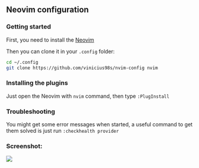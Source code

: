 ## Neovim configuration

### Getting started
First, you need to install the [Neovim](https://github.com/neovim/neovim/wiki/Installing-Neovim)

Then you can clone it in your `.config` folder:
```sh
cd ~/.config
git clone https://github.com/vinicius98s/nvim-config nvim
```

### Installing the plugins
Just open the Neovim with `nvim` command, then type `:PlugInstall`

### Troubleshooting
You might get some error messages when started, a useful command to get them solved is just run `:checkhealth provider`

### Screenshot:
<img src="https://github.com/vinicius98s/nvim-config/blob/master/.github/Screen%20Shot%202020-08-16%20at%2023.22.19.png" />
